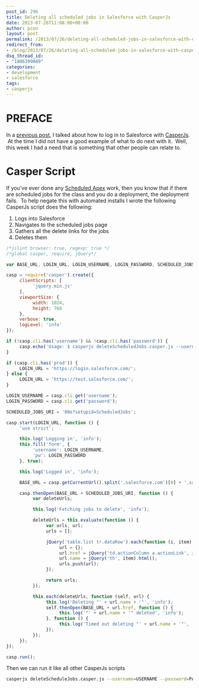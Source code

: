 ```yaml
---
post_id: 296
title: Deleting all scheduled jobs in Salesforce with CasperJs
date: 2013-07-26T11:08:00+00:00
author: pcon
layout: post
permalink: /2013/07/26/deleting-all-scheduled-jobs-in-salesforce-with-casperjs/
redirect_from:
- /blog/2013/07/26/deleting-all-scheduled-jobs-in-salesforce-with-casperjs/
dsq_thread_id:
- "1806399089"
categories:
- development
- salesforce
tags:
- casperjs
---
```

# PREFACE

In a [previous post](/2013/07/09/logging-into-salesforce-with-casperjs/ "Logging into Salesforce with CasperJs"), I talked about how to log in to Salesforce with [CasperJs](http://casperjs.org/index.html).  At the time I did not have a good example of what to do next with it.  Well, this week I had a need that is something that other people can relate to.

# Casper Script

If you've ever done any [Scheduled Apex](/2012/05/26/scheduled-actions-in-salesforce-with-apex/ "Scheduled actions in Salesforce with Apex") work, then you know that if there are scheduled jobs for the class and you do a deployment, the deployment fails.  To help negate this with automated installs I wrote the following CasperJs script does the following:

1. Logs into Salesforce
2. Navigates to the scheduled jobs page
3. Gathers all the delete links for the jobs
4. Deletes them

```javascript
/*jslint browser: true, regexp: true */
/*global casper, require, jQuery*/

var BASE_URL, LOGIN_URL, LOGIN_USERNAME, LOGIN_PASSWORD, SCHEDULED_JOBS_URI, casp;

casp = require('casper').create({
     clientScripts: [
          'jquery.min.js'
     ],
     viewportSize: {
          width: 1024,
          height: 768
     },
     verbose: true,
     logLevel: 'info'
});

if (!casp.cli.has('username') && !casp.cli.has('password')) {
     casp.echo('Usage: $ casperjs deleteScheduledJobs.casper.js --username=USERNAME --password=PASSWORD [--prod]').exit(-1);
}

if (casp.cli.has('prod')) {
     LOGIN_URL = 'https://login.salesforce.com/';
} else {
     LOGIN_URL = 'https://test.salesforce.com/';
}

LOGIN_USERNAME = casp.cli.get('username');
LOGIN_PASSWORD = casp.cli.get('password');

SCHEDULED_JOBS_URI = '08e?setupid=ScheduledJobs';

casp.start(LOGIN_URL, function () {
     'use strict';

     this.log('Logging in', 'info');
     this.fill('form', {
          'username': LOGIN_USERNAME,
          'pw': LOGIN_PASSWORD
     }, true);

     this.log('Logged in', 'info');

     BASE_URL = casp.getCurrentUrl().split('.salesforce.com')[0] + '.salesforce.com/';

     casp.thenOpen(BASE_URL + SCHEDULED_JOBS_URI, function () {
          var deleteUrls;

          this.log('Fetching jobs to delete', 'info');

          deleteUrls = this.evaluate(function () {
               var urls, url;
               urls = [];

               jQuery('table.list tr.dataRow').each(function (i, item) {
                    url = {};
                    url.href = jQuery('td.actionColumn a.actionLink', item).attr('href').substring(1);
                    url.name = jQuery('th', item).html();
                    urls.push(url);
               });

               return urls;
          });

          this.each(deleteUrls, function (self, url) {
               this.log('Deleting "' + url.name + '"', 'info');
               self.thenOpen(BASE_URL + url.href, function () {
                    this.log('"' + url.name + '" deleted', 'info');
               }, function () {
                    this.log('Timed out deleting "' + url.name + '"', 'error');
               });
          });
     });
});

casp.run();
```

Then we can run it like all other CasperJs scripts

```bash
casperjs deleteScheduleJobs.casper.js --username=USERNAME --password=PASSWORD [--prod]
```